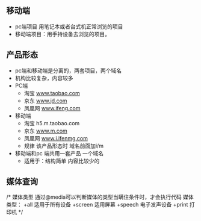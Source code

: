 ## 移动端
- pc端项目 用笔记本或者台式机正常浏览的项目
- 移动端项目：用手持设备去浏览的项目。

## 产品形态
- pc端和移动端是分离的，两套项目，两个域名
- 机构比较复杂，内容较多
- PC端 
	-  淘宝 www.taobao.com
	-  京东 www.jd.com
	-  凤凰网 www.ifeng.com
- 移动端
	- 淘宝 h5.m.taobao.com
	- 京东 www.m.com
	- 凤凰网 www.i.ifenmg.com
	- 规律 该产品形态时 域名前面加i/m 
-  移动端和pc 端共用一套产品 一个域名
	- 适用于：结构简单 内容比较少的
## 媒体查询
 /* 媒体类型
        通过@media可以判断媒体的类型当瞒住条件时，才会执行代码
        媒体类型：
        +all 适用于所有设备
        +screen 适用屏幕
        +speech 电子发声设备
        +print 打印机
         */
